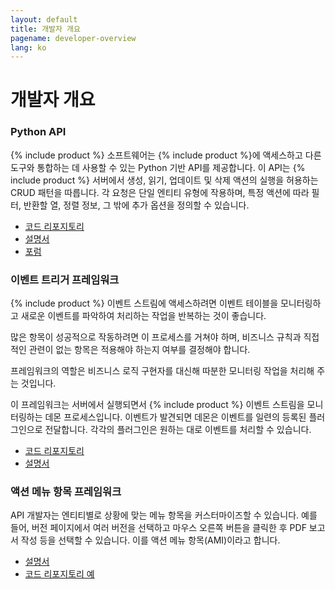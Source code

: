 ```yaml
---
layout: default
title: 개발자 개요
pagename: developer-overview
lang: ko
---
```


# 개발자 개요

### Python API

{% include product %} 소프트웨어는 {% include product %}에 액세스하고 다른 도구와 통합하는 데 사용할 수 있는 Python 기반 API를 제공합니다. 이 API는 {% include product %} 서버에서 생성, 읽기, 업데이트 및 삭제 액션의 실행을 허용하는 CRUD 패턴을 따릅니다. 각 요청은 단일 엔티티 유형에 작용하며, 특정 액션에 따라 필터, 반환할 열, 정렬 정보, 그 밖에 추가 옵션을 정의할 수 있습니다.

* [코드 리포지토리](https://github.com/shotgunsoftware/python-api)
* [설명서](http://developer.shotgridsoftware.com/python-api/)
* [포럼](https://community.shotgridsoftware.com/c/pipeline/6)

### 이벤트 트리거 프레임워크

{% include product %} 이벤트 스트림에 액세스하려면 이벤트 테이블을 모니터링하고 새로운 이벤트를 파악하여 처리하는 작업을 반복하는 것이 좋습니다.

많은 항목이 성공적으로 작동하려면 이 프로세스를 거쳐야 하며, 비즈니스 규칙과 직접적인 관련이 없는 항목은 적용해야 하는지 여부를 결정해야 합니다.

프레임워크의 역할은 비즈니스 로직 구현자를 대신해 따분한 모니터링 작업을 처리해 주는 것입니다.

이 프레임워크는 서버에서 실행되면서 {% include product %} 이벤트 스트림을 모니터링하는 데몬 프로세스입니다. 이벤트가 발견되면 데몬은 이벤트를 일련의 등록된 플러그인으로 전달합니다. 각각의 플러그인은 원하는 대로 이벤트를 처리할 수 있습니다.

* [코드 리포지토리](https://github.com/shotgunsoftware/shotgunevents)
* [설명서](https://github.com/shotgunsoftware/shotgunevents/wiki)

### 액션 메뉴 항목 프레임워크

API 개발자는 엔티티별로 상황에 맞는 메뉴 항목을 커스터마이즈할 수 있습니다. 예를 들어, 버전 페이지에서 여러 버전을 선택하고 마우스 오른쪽 버튼을 클릭한 후 PDF 보고서 작성 등을 선택할 수 있습니다. 이를 액션 메뉴 항목(AMI)이라고 합니다.

* [설명서]()
* [코드 리포지토리 예](http://developer.shotgridsoftware.com/python-api/cookbook/examples/ami_handler.html)
